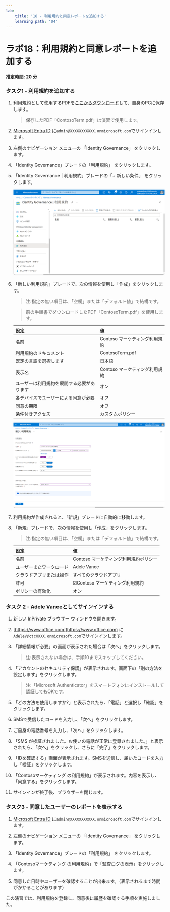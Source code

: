 ```yaml
---
lab:
    title: '18 - 利用規約と同意レポートを追加する'
    learning path: '04'
---
```


# ラボ18：利用規約と同意レポートを追加する 

#### 推定時間: 20 分

### タスク1 - 利用規約を追加する

1. 利用規約として使用するPDFを[ここからダウンロード](https://ctctedu.blob.core.windows.net/sc-300-lab/ContosoTerm.pdf)して、自身のPCに保存します。

   > 保存したPDF「ContosoTerm.pdf」は演習で使用します。

1. [Microsoft Entra ID]( https://portal.azure.com/#blade/Microsoft_AAD_IAM/ActiveDirectoryMenuBlade/Overview) に`admin@XXXXXXXXXXX.onmicrosoft.com`でサインインします。

1. 左側のナビゲーション メニューの 「Identity Governance」 をクリックします。

1. 「Identity  Governance」ブレードの「利用規約」 をクリックします。

1. 「Identity Governance | 利用規約」ブレードの「+ 新しい条件」 をクリックします。

   ![「新規の利用規約」が強調された「利用規約」ページが表示されている画面イメージ](./media/lp4-mod1-new-terms-of-use.png)

1. 「新しい利用規約」ブレードで、次の情報を使用し「作成」をクリックします。

   > 注:指定の無い項目は、「空欄」または「デフォルト値」で結構です。

   > 前の手順書でダウンロードしたPDF「ContosoTerm.pdf」を使用します。

   | 設定                                       | 値                             |
   | :----------------------------------------- | ------------------------------ |
   | 名前                                       | Contoso マーケティング利用規約 |
   | 利用規約のドキュメント                     | ContosoTerm.pdf                |
   | 既定の言語を選択します                     | 日本語                         |
   | 表示名                                     | Contoso マーケティング利用規約 |
   | ユーザーは利用規約を展開する必要があります | オン                           |
   | 各デバイスでユーザーによる同意が必要       | オフ                           |
   | 同意の期限                                 | オフ                           |
   | 条件付きアクセス                           | カスタムポリシー               |
   
   ![開始日、頻度、および期間を設定するための「期限切れの同意」設定](./media/lp4-mod1-new-terms-of-use-create.png)
   
1. 利用規約が作成されると、「新規」ブレードに自動的に移動します。

1. 「新規」ブレードで、次の情報を使用し「作成」をクリックします。

   > 注:指定の無い項目は、「空欄」または「デフォルト値」で結構です。

   | 設定                     | 値                                     |
   | :----------------------- | -------------------------------------- |
   | 名前                     | Contoso マーケティング利用規約ポリシー |
   | ユーザーまたワークロード | Adele Vance                            |
   | クラウドアプリまたは操作 | すべてのクラウドアプリ                 |
   | 許可                     | ☑Contoso マーケティング利用規約        |
   | ポリシーの有効化         | オン                                   |

   

### タスク 2 - Adele Vanceとしてサインインする

1. 新しい InPrivate ブラウザー ウィンドウを開きます。

2. [https://www.office.com](https://www.office.com) に`AdeleV@ctcXXXX.onmicrosoft.com`でサインインします。

3. 「詳細情報が必要」の画面が表示された場合は「次へ」をクリックします。

   > 注:表示されない場合は、手順10までスキップしてください。

4. 「アカウントのセキュリティ保護」が表示されます。画面下の「別の方法を設定します」をクリックします。

   >注:「Microsoft Authenticator」をスマートフォンにインストールして認証してもOKです。

5. 「どの方法を使用しますか?」と表示されたら、「電話」と選択し「確認」をクリックします。

6. SMSで受信したコードを入力し、「次へ」をクリックします。

7. ご自身の電話番号を入力し、「次へ」をクリックします。

8. 「SMS が検証されました。お使いの電話が正常に登録されました。」と表示されたら、「次へ」をクリックし、さらに「完了」をクリックします。

9. 「IDを確認する」画面が表示されます。SMSを送信し、届いたコードを入力し「検証」をクリックします。

10. 「Contosoマーケティング の利用規約」が表示されます。内容を表示し、「同意する」をクリックします。

11. サインインが終了後、ブラウザーを閉じます。

    

### タスク3 - 同意したユーザーのレポートを表示する

1. [Microsoft Entra ID]( https://portal.azure.com/#blade/Microsoft_AAD_IAM/ActiveDirectoryMenuBlade/Overview) に`admin@XXXXXXXXXXX.onmicrosoft.com`でサインインします。

1. 左側のナビゲーション メニューの 「Identity Governance」 をクリックします。

1. 「Identity  Governance」ブレードの「利用規約」 をクリックします。

1. 「Contosoマーケティング の利用規約」で「監査ログの表示」をクリックします。

1. 同意した日時やユーザーを確認することが出来ます。（表示されるまで時間がかかることがあります）



この演習では、利用規約を登録し、同意後に履歴を確認する手順を実施しました。
